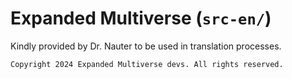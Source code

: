 # Expanded Multiverse (`src-en/`)

Kindly provided by Dr. Nauter to be used in translation processes.

```
Copyright 2024 Expanded Multiverse devs. All rights reserved.
```
